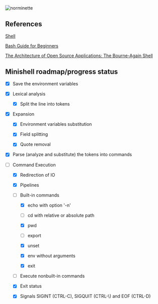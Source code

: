 ## 

![norminette](https://github.com/gbudau/minishell/workflows/norminette/badge.svg)

## References

[Shell](https://pubs.opengroup.org/onlinepubs/9699919799/idx/shell.html)

[Bash Guide for Beginners](https://tldp.org/LDP/Bash-Beginners-Guide/html/index.html)

[The Architecture of Open Source Applications: The Bourne-Again Shell](https://www.aosabook.org/en/bash.html)

## Minishell roadmap/progress status

- [x] Save the environment variables

- [x] Lexical analysis
  
  - [x] Split the line into tokens

- [x] Expansion
  
  - [x] Environment variables substitution
  
  - [x] Field splitting
  
  - [x] Quote removal

- [x] Parse (analyze and substitute) the tokens into commands

- [ ] Command Execution
  
  - [x] Redirection of IO
  
  - [x] Pipelines
  
  - [ ] Built-in commands
    
    - [x] echo with option '-n'
    
    - [ ] cd with relative or absolute path
    
    - [x] pwd
    
    - [ ] export
    
    - [x] unset
    
    - [x] env without arguments
    
    - [x] exit
  
  - [ ] Execute nonbuilt-in commands
  
  - [x] Exit status
  
  - [x] Signals SIGINT (CTRL-C), SIGQUIT \(CTRL-\\\) and EOF \(CTRL-D\)
  
    
